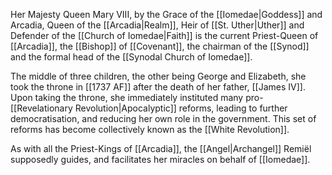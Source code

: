 Her Majesty Queen Mary VIII, by the Grace of the [[Iomedae|Goddess]] and Arcadia, Queen of the [[Arcadia|Realm]], Heir of [[St. Uther|Uther]] and Defender of the [[Church of Iomedae|Faith]] is the current Priest-Queen of [[Arcadia]], the [[Bishop]] of [[Covenant]], the chairman of the [[Synod]] and the formal head of the [[Synodal Church of Iomedae]].

The middle of three children, the other being George and Elizabeth, she took the throne in [[1737 AF]] after the death of her father, [[James IV]]. Upon taking the throne, she immediately instituted many pro-[[Revelationary Revolution|Apocalyptic]] reforms, leading to further democratisation, and reducing her own role in the government. This set of reforms has become collectively known as the [[White Revolution]].

As with all the Priest-Kings of [[Arcadia]], the [[Angel|Archangel]] Remiël supposedly guides, and facilitates her miracles on behalf of [[Iomedae]].




